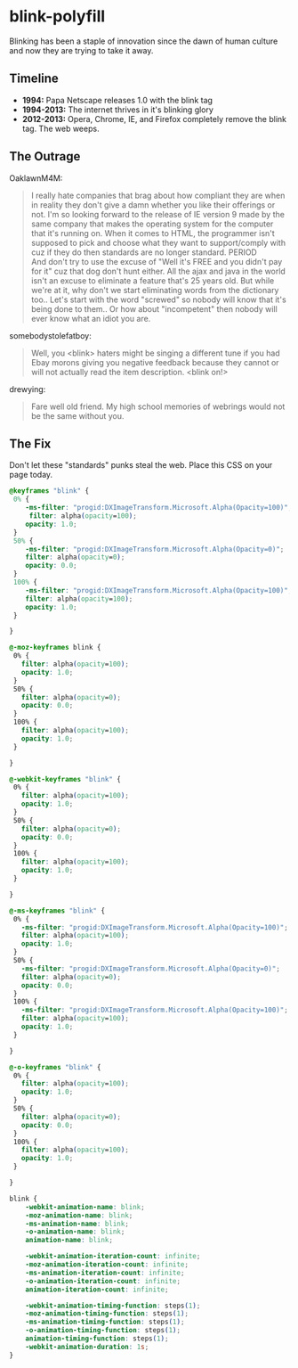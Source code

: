 blink-polyfill
==============

Blinking has been a staple of innovation since the dawn of human culture and now they are trying to take it away.

## Timeline

- __1994:__ Papa Netscape releases 1.0 with the blink tag
- __1994-2013:__ The internet thrives in it's blinking glory
- __2012-2013:__ Opera, Chrome, IE, and Firefox completely remove the blink tag. The web weeps.

## The Outrage

OaklawnM4M:
> I really hate companies that brag about how compliant they are when in reality they don't give a damn whether you like their offerings or not. I'm so looking forward to the release of IE version  9 made by the same company that makes the operating system for the computer that it's running on. 
> When it comes to HTML, the programmer isn't supposed to pick and choose what they want to support/comply with cuz if they do then standards are no longer standard.  PERIOD   
> And don't try to use the excuse of "Well it's FREE and you didn't pay for it"  cuz that dog don't hunt either.  All the ajax and java in the world isn't an excuse to eliminate a feature that's 25 years old.  But while we're at it, why don't we start eliminating words from the dictionary too..  Let's start with the word "screwed" so nobody will know that it's being done to them..  Or how about "incompetent" then nobody will ever know what an idiot you are.

somebodystolefatboy:
> Well, you \<blink\> haters might be singing a different tune if you had Ebay morons giving you negative  feedback because they cannot or will not actually read the item description. \<blink on!\>

drewying:
> Fare well old <blink> friend. My high school memories of webrings would not be the same without you.

## The Fix

Don't let these "standards" punks steal the web. Place this CSS on your page today.

```css
@keyframes "blink" {
 0% {
    -ms-filter: "progid:DXImageTransform.Microsoft.Alpha(Opacity=100)";
     filter: alpha(opacity=100);
   	opacity: 1.0;
 }
 50% {
    -ms-filter: "progid:DXImageTransform.Microsoft.Alpha(Opacity=0)";
   	filter: alpha(opacity=0);
   	opacity: 0.0;
 }
 100% {
    -ms-filter: "progid:DXImageTransform.Microsoft.Alpha(Opacity=100)";
   	filter: alpha(opacity=100);
   	opacity: 1.0;
 }

}

@-moz-keyframes blink {
 0% {
   filter: alpha(opacity=100);
   opacity: 1.0;
 }
 50% {
   filter: alpha(opacity=0);
   opacity: 0.0;
 }
 100% {
   filter: alpha(opacity=100);
   opacity: 1.0;
 }

}

@-webkit-keyframes "blink" {
 0% {
   filter: alpha(opacity=100);
   opacity: 1.0;
 }
 50% {
   filter: alpha(opacity=0);
   opacity: 0.0;
 }
 100% {
   filter: alpha(opacity=100);
   opacity: 1.0;
 }

}

@-ms-keyframes "blink" {
 0% {
   -ms-filter: "progid:DXImageTransform.Microsoft.Alpha(Opacity=100)";
   filter: alpha(opacity=100);
   opacity: 1.0;
 }
 50% {
   -ms-filter: "progid:DXImageTransform.Microsoft.Alpha(Opacity=0)";
   filter: alpha(opacity=0);
   opacity: 0.0;
 }
 100% {
   -ms-filter: "progid:DXImageTransform.Microsoft.Alpha(Opacity=100)";
   filter: alpha(opacity=100);
   opacity: 1.0;
 }

}

@-o-keyframes "blink" {
 0% {
   filter: alpha(opacity=100);
   opacity: 1.0;
 }
 50% {
   filter: alpha(opacity=0);
   opacity: 0.0;
 }
 100% {
   filter: alpha(opacity=100);
   opacity: 1.0;
 }

}

blink {
	-webkit-animation-name: blink;
	-moz-animation-name: blink;
	-ms-animation-name: blink;
	-o-animation-name: blink;
	animation-name: blink;

	-webkit-animation-iteration-count: infinite;
	-moz-animation-iteration-count: infinite;
	-ms-animation-iteration-count: infinite;
	-o-animation-iteration-count: infinite;
	animation-iteration-count: infinite;

	-webkit-animation-timing-function: steps(1);
	-moz-animation-timing-function: steps(1);
	-ms-animation-timing-function: steps(1);
	-o-animation-timing-function: steps(1);
	animation-timing-function: steps(1);
	-webkit-animation-duration: 1s;
}
```
